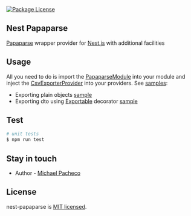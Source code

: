 <p>
<a href="https://www.npmjs.com/~nestjscore" target="_blank"><img src="https://img.shields.io/npm/l/@nestjs/core.svg" alt="Package License" /></a>
</p>
  <!--[![Backers on Open Collective](https://opencollective.com/nest/backers/badge.svg)](https://opencollective.com/nest#backer)
  [![Sponsors on Open Collective](https://opencollective.com/nest/sponsors/badge.svg)](https://opencollective.com/nest#sponsor)-->

## Nest Papaparse

[Papaparse](https://github.com/mholt/PapaParse) wrapper provider for [Nest.js](https://github.com/nestjs/nest) with additional facilities

## Usage

All you need to do is import the [PapaparseModule](lib/papaparse.module.ts) into your module
and inject the [CsvExporterProvider](lib/csv-exporter.provider.ts) into your providers. See [samples](samples):
- Exporting plain objects [sample](samples/plain)
- Exporting dto using [Exportable](lib/exportable.decorator.ts) decorator [sample](samples/dto)

## Test

```bash
# unit tests
$ npm run test
```

## Stay in touch

- Author - [Michael Pacheco](https://www.linkedin.com/in/michaelpacheco95/)

## License

nest-papaparse is [MIT licensed](LICENSE).
